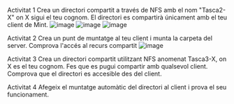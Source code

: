 Activitat 1
Crea un directori compartit a través de NFS amb el nom "Tasca2-X" on X sigui el teu cognom. El directori es compartirà únicament amb el teu client de Mint. 
![image](https://github.com/user-attachments/assets/85b058f8-4288-4a01-8906-e9d30d18546e)
![image](https://github.com/user-attachments/assets/ce520353-8070-43a0-9f9a-4d9b7c76f5bd)
![image](https://github.com/user-attachments/assets/a09041de-ef71-409c-a337-15f900ad0a58)

Activitat 2
Crea un punt de muntatge al teu client i munta la carpeta del server.
Comprova l'accés al recurs compartit
![image](https://github.com/user-attachments/assets/d97472aa-c174-4741-b04d-3a196f2a5578)

Activitat 3
Crea un directori compartit utilitzant NFS anomenat Tasca3-X, on X es el teu cognom. Fes que es pugui compartir amb qualsevol client. 
Comprova que el directori es accesible des del client. 

Activitat 4
Afegeix el muntatge automàtic del directori al client i prova el seu funcionament.
